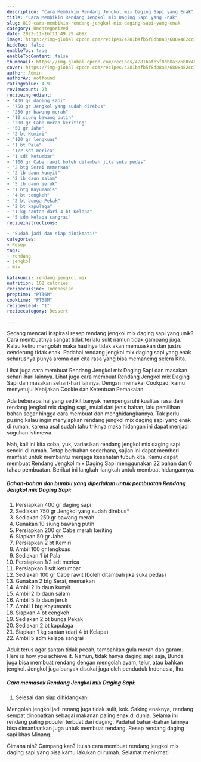 ```yaml
---
description: "Cara Membikin Rendang Jengkol mix Daging Sapi yang Enak"
title: "Cara Membikin Rendang Jengkol mix Daging Sapi yang Enak"
slug: 819-cara-membikin-rendang-jengkol-mix-daging-sapi-yang-enak
category: Uncategorized
date: 2022-11-16T11:49:29.409Z
image: https://img-global.cpcdn.com/recipes/4281bafb5f8db8a3/680x482cq70/rendang-jengkol-mix-daging-sapi-foto-resep-utama.jpg
hideToc: false
enableToc: true
enableTocContent: false
thumbnail: https://img-global.cpcdn.com/recipes/4281bafb5f8db8a3/680x482cq70/rendang-jengkol-mix-daging-sapi-foto-resep-utama.jpg
cover: https://img-global.cpcdn.com/recipes/4281bafb5f8db8a3/680x482cq70/rendang-jengkol-mix-daging-sapi-foto-resep-utama.jpg
author: Admin
authorAv: notfound
ratingvalue: 4.9
reviewcount: 23
recipeingredient:
- "400 gr daging sapi"
- "750 gr Jengkol yang sudah direbus"
- "250 gr bawang merah"
- "10 siung bawang putih"
- "200 gr Cabe merah keriting"
- "50 gr Jahe"
- "2 bt Kemiri"
- "100 gr lengkuas"
- "1 bt Pala"
- "1/2 sdt merica"
- "1 sdt ketumbar"
- "100 gr Cabe rawit boleh ditambah jika suka pedas"
- "2 btg Serai memarkan"
- "2 lb daun kunyit"
- "2 lb daun salam"
- "5 lb daun jeruk"
- "1 btg Kayumanis"
- "4 bt cengkeh"
- "2 bt bunga Pekak"
- "2 bt kapulaga"
- "1 kg santan dari 4 bt Kelapa"
- "5 sdm kelapa sangrai"
recipeinstructions:

- "Sudah jadi dan siap dinikmati!"
categories:
- Resep
tags:
- rendang
- jengkol
- mix

katakunci: rendang jengkol mix 
nutrition: 102 calories
recipecuisine: Indonesian
preptime: "PT36M"
cooktime: "PT38M"
recipeyield: "1"
recipecategory: Dessert

---
```





Sedang mencari inspirasi resep rendang jengkol mix daging sapi yang unik? Cara membuatnya sangat tidak terlalu sulit namun tidak gampang juga. Kalau keliru mengolah maka hasilnya tidak akan memuaskan dan justru cenderung tidak enak. Padahal rendang jengkol mix daging sapi yang enak seharusnya punya aroma dan cita rasa yang bisa memancing selera Kita.





Lihat juga cara membuat Rendang Jengkol mix Daging Sapi dan masakan sehari-hari lainnya. Lihat juga cara membuat Rendang Jengkol mix Daging Sapi dan masakan sehari-hari lainnya. Dengan memakai Cookpad, kamu menyetujui Kebijakan Cookie dan Ketentuan Pemakaian.

Ada beberapa hal yang sedikit banyak mempengaruhi kualitas rasa dari rendang jengkol mix daging sapi, mulai dari jenis bahan, lalu pemilihan bahan segar hingga cara membuat dan menghidangkannya. Tak perlu pusing kalau ingin menyiapkan rendang jengkol mix daging sapi yang enak di rumah, karena asal sudah tahu triknya maka hidangan ini dapat menjadi suguhan istimewa.






Nah, kali ini kita coba, yuk, variasikan rendang jengkol mix daging sapi sendiri di rumah. Tetap berbahan sederhana, sajian ini dapat memberi manfaat untuk membantu menjaga kesehatan tubuh kita. Kamu dapat membuat Rendang Jengkol mix Daging Sapi menggunakan 22 bahan dan 0 tahap pembuatan. Berikut ini langkah-langkah untuk membuat hidangannya.

<!--inarticleads1-->

##### Bahan-bahan dan bumbu yang diperlukan untuk pembuatan Rendang Jengkol mix Daging Sapi:

1. Persiapkan 400 gr daging sapi
1. Sediakan 750 gr Jengkol yang sudah direbus*
1. Sediakan 250 gr bawang merah
1. Gunakan 10 siung bawang putih
1. Persiapkan 200 gr Cabe merah keriting
1. Siapkan 50 gr Jahe
1. Persiapkan 2 bt Kemiri
1. Ambil 100 gr lengkuas
1. Sediakan 1 bt Pala
1. Persiapkan 1/2 sdt merica
1. Persiapkan 1 sdt ketumbar
1. Sediakan 100 gr Cabe rawit (boleh ditambah jika suka pedas)
1. Gunakan 2 btg Serai, memarkan
1. Ambil 2 lb daun kunyit
1. Ambil 2 lb daun salam
1. Ambil 5 lb daun jeruk
1. Ambil 1 btg Kayumanis
1. Siapkan 4 bt cengkeh
1. Sediakan 2 bt bunga Pekak
1. Sediakan 2 bt kapulaga
1. Siapkan 1 kg santan (dari 4 bt Kelapa)
1. Ambil 5 sdm kelapa sangrai


Aduk terus agar santan tidak pecah, tambahkan gula merah dan garam. Here is how you achieve it. Namun, tidak hanya daging sapi saja, Bunda juga bisa membuat rendang dengan mengolah ayam, telur, atau bahkan jengkol. Jengkol juga banyak disukai juga oleh penduduk Indonesia, lho. 

<!--inarticleads2-->

##### Cara memasak Rendang Jengkol mix Daging Sapi:


1. Selesai dan siap dihidangkan!

Mengolah jengkol jadi renang juga tidak sulit, kok. Saking enaknya, rendang sempat dinobatkan sebagai makanan paling enak di dunia. Selama ini rendang paling populer terbuat dari daging. Padahal bahan-bahan lainnya bisa dimanfaatkan juga untuk membuat rendang. Resep rendang daging sapi khas Minang. 

Gimana nih? Gampang kan? Itulah cara membuat rendang jengkol mix daging sapi yang bisa kamu lakukan di rumah. Selamat menikmati
